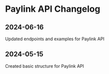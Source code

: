 # Paylink API Changelog

<include from="Snippets-PaylinkAPI.md" element-id="snippet-header" />

## 2024-06-16

Updated endpoints and examples for Paylink API

## 2024-05-15

Created basic structure for Paylink API